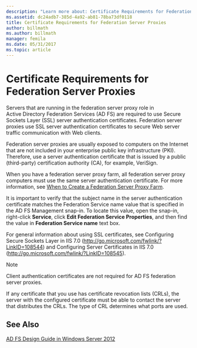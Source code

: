 ```yaml
---
description: "Learn more about: Certificate Requirements for Federation Server Proxies"
ms.assetid: dc24adb7-385d-4a92-ab81-78ba73df0118
title: Certificate Requirements for Federation Server Proxies
author: billmath
ms.author: billmath
manager: femila
ms.date: 05/31/2017
ms.topic: article
---
```


# Certificate Requirements for Federation Server Proxies

Servers that are running in the federation server proxy role in Active Directory Federation Services \(AD FS\) are required to use Secure Sockets Layer \(SSL\) server authentication certificates. Federation server proxies use SSL server authentication certificates to secure Web server traffic communication with Web clients.

Federation server proxies are usually exposed to computers on the Internet that are not included in your enterprise public key infrastructure \(PKI\). Therefore, use a server authentication certificate that is issued by a public \(third\-party\) certification authority \(CA\), for example, VeriSign.

When you have a federation server proxy farm, all federation server proxy computers must use the same server authentication certificate. For more information, see [When to Create a Federation Server Proxy Farm](When-to-Create-a-Federation-Server-Proxy-Farm.md).

It is important to verify that the subject name in the server authentication certificate matches the Federation Service name value that is specified in the AD FS Management snap\-in. To locate this value, open the snap\-in, right\-click **Service**, click **Edit Federation Service Properties**, and then find the value in **Federation Service name** text box.

For general information about using SSL certificates, see Configuring Secure Sockets Layer in IIS 7.0 \([http:\/\/go.microsoft.com\/fwlink\/?LinkID\=108544](https://go.microsoft.com/fwlink/?LinkID=108544)\) and Configuring Server Certificates in IIS 7.0 \([http:\/\/go.microsoft.com\/fwlink\/?LinkID\=108545](https://go.microsoft.com/fwlink/?LinkID=108545)\).

> [!NOTE]
> Client authentication certificates are not required for AD FS federation server proxies.

If any certificate that you use has certificate revocation lists \(CRLs\), the server with the configured certificate must be able to contact the server that distributes the CRLs. The type of CRL determines what ports are used.

## See Also
[AD FS Design Guide in Windows Server 2012](AD-FS-Design-Guide-in-Windows-Server-2012.md)
